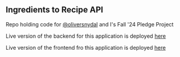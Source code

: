 ## Ingredients to Recipe API

Repo holding code for [@oliversnydal](https://github.com/oliversnydal) and I's Fall '24 Pledge Project

Live version of the backend for this application is deployed [here](https://recipe-api-slpl.onrender.com)

Live version of the frontend fro this application is deployed [here](https://let-em-cook.vercel.app/)

